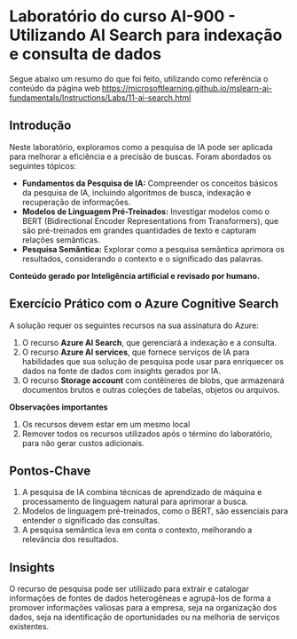 # Laboratório do curso AI-900 - Utilizando AI Search para indexação e consulta de dados

Segue abaixo um resumo do que foi feito, utilizando como referência o conteúdo da página web https://microsoftlearning.github.io/mslearn-ai-fundamentals/Instructions/Labs/11-ai-search.html

## Introdução

Neste laboratório, exploramos como a pesquisa de IA pode ser aplicada para melhorar a eficiência e a precisão de buscas. Foram abordados os seguintes tópicos:

* **Fundamentos da Pesquisa de IA:** Compreender os conceitos básicos da pesquisa de IA, incluindo algoritmos de busca, indexação e recuperação de informações.
* **Modelos de Linguagem Pré-Treinados:** Investigar modelos como o BERT (Bidirectional Encoder Representations from Transformers), que são pré-treinados em grandes quantidades de texto e capturam relações semânticas.
* **Pesquisa Semântica:** Explorar como a pesquisa semântica aprimora os resultados, considerando o contexto e o significado das palavras.

**Conteúdo gerado por Inteligência artificial e revisado por humano.**


## Exercício Prático com o Azure Cognitive Search

A solução requer os seguintes recursos na sua assinatura do Azure:

1. O recurso **Azure AI Search**, que gerenciará a indexação e a consulta.
2. O recurso **Azure AI services**, que fornece serviços de IA para habilidades que sua solução de pesquisa pode usar para enriquecer os dados na fonte de dados com insights gerados por IA.
3. O recurso **Storage account** com contêineres de blobs, que armazenará documentos brutos e outras coleções de tabelas, objetos ou arquivos.

**Observações importantes**

1. Os recursos devem estar em um mesmo local
2. Remover todos os recursos utilizados após o término do laboratório, para não gerar custos adicionais.

## Pontos-Chave

1. A pesquisa de IA combina técnicas de aprendizado de máquina e processamento de linguagem natural para aprimorar a busca.
2. Modelos de linguagem pré-treinados, como o BERT, são essenciais para entender o significado das consultas.
3. A pesquisa semântica leva em conta o contexto, melhorando a relevância dos resultados.

## Insights

O recurso de pesquisa pode ser utiliizado para extrair e catalogar informações de fontes de dados heterogêneas e agrupá-los de forma a promover informações valiosas para a empresa, seja na organização dos dados, seja na identificação de oportunidades ou na melhoria de serviços existentes.


